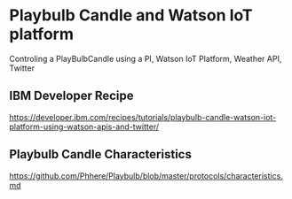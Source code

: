 # Playbulb Candle and Watson IoT platform
Controling a PlayBulbCandle using a PI, Watson IoT Platform, Weather API, Twitter
## IBM Developer Recipe
https://developer.ibm.com/recipes/tutorials/playbulb-candle-watson-iot-platform-using-watson-apis-and-twitter/
## Playbulb Candle Characteristics 
https://github.com/Phhere/Playbulb/blob/master/protocols/characteristics.md


